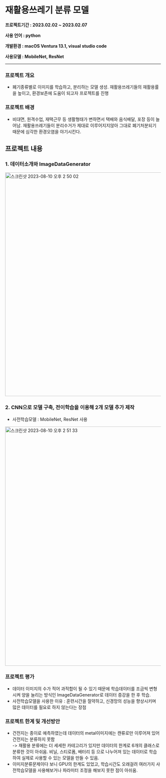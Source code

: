 # 재활용쓰레기 분류 모델
**프로젝트기간 : 2023.02.02 ~ 2023.02.07**

**사용 언어 : python**

**개발환경 : macOS Ventura 13.1, visual studio code**

**사용모델 : MobileNet, ResNet**

***
### 프로젝트 개요
- 폐기종류별로 이미지를 학습하고, 분리하는 모델 생성. 재활용쓰레기들의 재활용률을 높이고, 환경보존에 도움이 되고자 프로젝트를 진행

### 프로젝트 배경
- 비대면, 원격수업, 재택근무 등 생활형태가 변하면서 택배와 음식배달, 포장 등이 늘어남. 재활용쓰레기들이 분리수거가 제대로 이루어지지않아 그대로 폐기처분되기 때문에 심각한 환경오염을 야기시킨다.

   
## 프로젝트 내용
### 1. 데이터소개와 ImageDataGenerator
<img width="721" alt="스크린샷 2023-08-10 오후 2 50 02" src="https://github.com/jinmyeonghee/Garbage-classification-model/assets/114460314/c067c871-bdcc-4713-ad06-f6eec823e620">


### 2. CNN으로 모델 구축, 전이학습을 이용해 2개 모델 추가 제작
- 사전학습모델 : MobileNet, ResNet 사용
<img width="771" alt="스크린샷 2023-08-10 오후 2 51 33" src="https://github.com/jinmyeonghee/Garbage-classification-model/assets/114460314/6030308b-124a-4211-8375-c07f1dc91e15">


### 프로젝트 평가
- 데이터 이미지의 수가 적어 과적합이 될 수 있기 때문에 학습데이터를 조금씩 변형시켜 양을 늘리는 방식인 ImageDataGenerator로 데이터 증강을 한 후 학습.  
- 사전학습모델을 사용한 이유 : 훈련시간을 절약하고, 신경망의 성능을 향상시키며 많은 데이터를 필요로 하지 않는다는 장점


### 프로젝트 한계 및 개선방안
- 건전지는 종이로 예측하였는데 데이터의 metal이미지에는 캔류로만 이루어져 있어 건전지는 분류하지 못함  
  -> 재활용 분류에는 더 세세한 카테고리가 있지만 데이터의 한계로 6개의 클래스로 분류한 것이 아쉬움. 비닐, 스티로폼, 배터리 등 으로 나누어져 있는 데이터로 학습하여 실제로 사용할 수 있는 모델을 만들 수 있음.
- 이미지분류문제이다 보니 GPU의 한계도 있었고, 학습시간도 오래걸려 여러가지 사전학습모델을 사용해보거나 파라미터 조정을 해보지 못한 점이 아쉬움.
